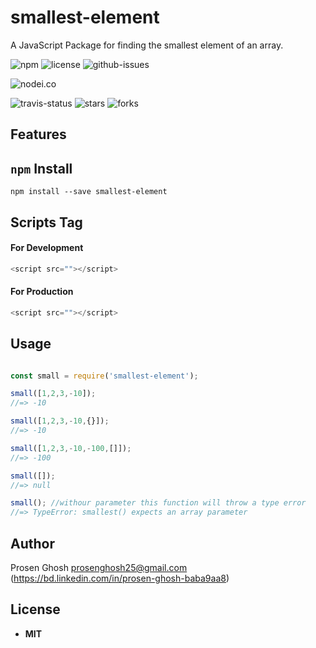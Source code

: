 # smallest-element
A JavaScript Package for finding the smallest element of an array.

![npm](https://img.shields.io/npm/v/smallest-element.svg) ![license](https://img.shields.io/npm/l/smallest-element.svg) ![github-issues](https://img.shields.io/github/issues/Prosen-Ghosh/smallest-element.svg) 


![nodei.co](https://nodei.co/npm/smallest-element.png?downloads=true&downloadRank=true&stars=true)

![travis-status](https://img.shields.io/travis/Prosen-Ghosh/smallest-element.svg)
![stars](https://img.shields.io/github/stars/Prosen-Ghosh/smallest-element.svg)
![forks](https://img.shields.io/github/forks/Prosen-Ghosh/smallest-element.svg)

## Features


## `npm` Install

`npm install --save smallest-element`


## Scripts Tag

#### For Development
```js
<script src=""></script>
```
#### For Production
```js
<script src=""></script>
```


## Usage

```js

const small = require('smallest-element');

small([1,2,3,-10]);
//=> -10

small([1,2,3,-10,{}]);
//=> -10

small([1,2,3,-10,-100,[]]);
//=> -100

small([]);
//=> null

small(); //withour parameter this function will throw a type error
//=> TypeError: smallest() expects an array parameter

```

## Author

Prosen Ghosh <prosenghosh25@gmail.com> (https://bd.linkedin.com/in/prosen-ghosh-baba9aa8)

## License

 - **MIT**
